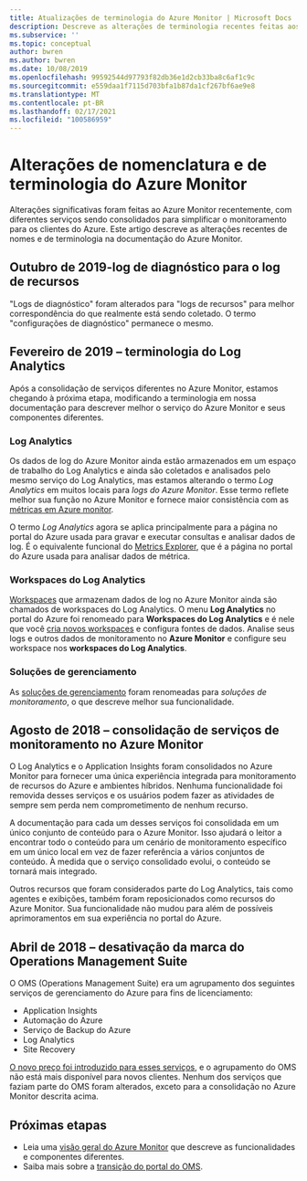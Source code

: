 ```yaml
---
title: Atualizações de terminologia do Azure Monitor | Microsoft Docs
description: Descreve as alterações de terminologia recentes feitas aos serviços de monitoramento do Azure.
ms.subservice: ''
ms.topic: conceptual
author: bwren
ms.author: bwren
ms.date: 10/08/2019
ms.openlocfilehash: 99592544d97793f82db36e1d2cb33ba8c6af1c9c
ms.sourcegitcommit: e559daa1f7115d703bfa1b87da1cf267bf6ae9e8
ms.translationtype: MT
ms.contentlocale: pt-BR
ms.lasthandoff: 02/17/2021
ms.locfileid: "100586959"
---
```

# <a name="azure-monitor-naming-and-terminology-changes"></a>Alterações de nomenclatura e de terminologia do Azure Monitor
Alterações significativas foram feitas ao Azure Monitor recentemente, com diferentes serviços sendo consolidados para simplificar o monitoramento para os clientes do Azure. Este artigo descreve as alterações recentes de nomes e de terminologia na documentação do Azure Monitor.

## <a name="october-2019---diagnostic-log-to-resource-log"></a>Outubro de 2019-log de diagnóstico para o log de recursos
"Logs de diagnóstico" foram alterados para "logs de recursos" para melhor correspondência do que realmente está sendo coletado. O termo "configurações de diagnóstico" permanece o mesmo.  

## <a name="february-2019---log-analytics-terminology"></a>Fevereiro de 2019 – terminologia do Log Analytics
Após a consolidação de serviços diferentes no Azure Monitor, estamos chegando à próxima etapa, modificando a terminologia em nossa documentação para descrever melhor o serviço do Azure Monitor e seus componentes diferentes. 

### <a name="log-analytics"></a>Log Analytics
Os dados de log do Azure Monitor ainda estão armazenados em um espaço de trabalho do Log Analytics e ainda são coletados e analisados pelo mesmo serviço do Log Analytics, mas estamos alterando o termo _Log Analytics_ em muitos locais para _logs do Azure Monitor_. Esse termo reflete melhor sua função no Azure Monitor e fornece maior consistência com as [métricas em Azure monitor](essentials/data-platform-metrics.md).

O termo _Log Analytics_ agora se aplica principalmente para a página no portal do Azure usada para gravar e executar consultas e analisar dados de log. É o equivalente funcional do [Metrics Explorer](essentials/metrics-charts.md), que é a página no portal do Azure usada para analisar dados de métrica.

### <a name="log-analytics-workspaces"></a>Workspaces do Log Analytics
[Workspaces](logs/manage-access.md) que armazenam dados de log no Azure Monitor ainda são chamados de workspaces do Log Analytics. O menu **Log Analytics** no portal do Azure foi renomeado para **Workspaces do Log Analytics** e é nele que você [cria novos workspaces](logs/quick-create-workspace.md) e configura fontes de dados. Analise seus logs e outros dados de monitoramento no **Azure Monitor** e configure seu workspace nos **workspaces do Log Analytics**.

### <a name="management-solutions"></a>Soluções de gerenciamento
As [soluções de gerenciamento](insights/solutions.md) foram renomeadas para _soluções de monitoramento_, o que descreve melhor sua funcionalidade.


## <a name="august-2018---consolidation-of-monitoring-services-into-azure-monitor"></a>Agosto de 2018 – consolidação de serviços de monitoramento no Azure Monitor
O Log Analytics e o Application Insights foram consolidados no Azure Monitor para fornecer uma única experiência integrada para monitoramento de recursos do Azure e ambientes híbridos. Nenhuma funcionalidade foi removida desses serviços e os usuários podem fazer as atividades de sempre sem perda nem comprometimento de nenhum recurso.

A documentação para cada um desses serviços foi consolidada em um único conjunto de conteúdo para o Azure Monitor. Isso ajudará o leitor a encontrar todo o conteúdo para um cenário de monitoramento específico em um único local em vez de fazer referência a vários conjuntos de conteúdo. À medida que o serviço consolidado evolui, o conteúdo se tornará mais integrado.

Outros recursos que foram considerados parte do Log Analytics, tais como agentes e exibições, também foram reposicionados como recursos do Azure Monitor. Sua funcionalidade não mudou para além de possíveis aprimoramentos em sua experiência no portal do Azure.


## <a name="april-2018---retirement-of-operations-management-suite-brand"></a>Abril de 2018 – desativação da marca do Operations Management Suite
O OMS (Operations Management Suite) era um agrupamento dos seguintes serviços de gerenciamento do Azure para fins de licenciamento:

- Application Insights
- Automação do Azure
- Serviço de Backup do Azure
- Log Analytics
- Site Recovery

[O novo preço foi introduzido para esses serviços](https://azure.microsoft.com/blog/introducing-a-new-way-to-purchase-azure-monitoring-services/), e o agrupamento do OMS não está mais disponível para novos clientes. Nenhum dos serviços que faziam parte do OMS foram alterados, exceto para a consolidação no Azure Monitor descrita acima. 




## <a name="next-steps"></a>Próximas etapas

- Leia uma [visão geral do Azure Monitor](overview.md) que descreve as funcionalidades e componentes diferentes.
- Saiba mais sobre a [transição do portal do OMS](./logs/oms-portal-transition.md).
